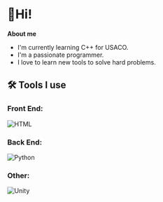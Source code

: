 <h1>👋Hi!</h1>

**About me**
- I'm currently learning C++ for USACO.
- I'm a passionate programmer.
- I love to learn new tools to solve hard problems.

## 🛠 Tools I use

### **Front End:**
![HTML](https://www.vectorlogo.zone/logos/w3_html5/w3_html5-icon.svg)

### **Back End:**
![Python](https://www.vectorlogo.zone/logos/python/python-icon.svg)
### **Other:**
![Unity](https://www.vectorlogo.zone/logos/unity3d/unity3d-icon.svg)
